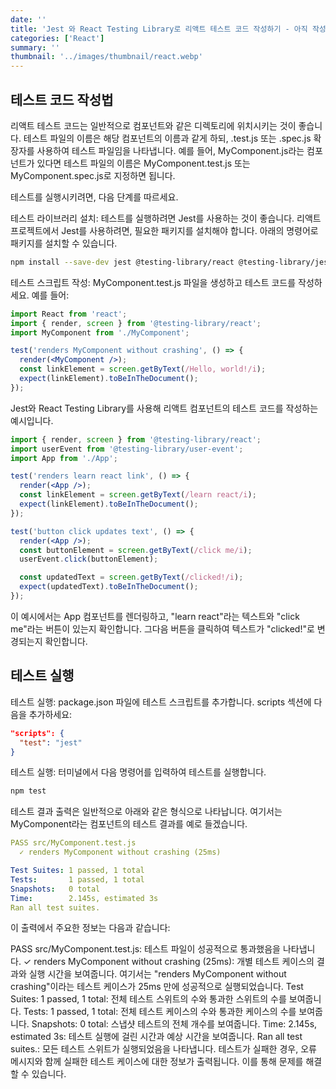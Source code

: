 ```yaml
---
date: ''
title: 'Jest 와 React Testing Library로 리액트 테스트 코드 작성하기 - 아직 작성중'
categories: ['React']
summary: ''
thumbnail: '../images/thumbnail/react.webp'
---
```


## 테스트 코드 작성법

리액트 테스트 코드는 일반적으로 컴포넌트와 같은 디렉토리에 위치시키는 것이 좋습니다. 테스트 파일의 이름은 해당 컴포넌트의 이름과 같게 하되, .test.js 또는 .spec.js 확장자를 사용하여 테스트 파일임을 나타냅니다. 예를 들어, MyComponent.js라는 컴포넌트가 있다면 테스트 파일의 이름은 MyComponent.test.js 또는 MyComponent.spec.js로 지정하면 됩니다.

테스트를 실행시키려면, 다음 단계를 따르세요.

테스트 라이브러리 설치: 테스트를 실행하려면 Jest를 사용하는 것이 좋습니다. 리액트 프로젝트에서 Jest를 사용하려면, 필요한 패키지를 설치해야 합니다. 아래의 명령어로 패키지를 설치할 수 있습니다.

```bash
npm install --save-dev jest @testing-library/react @testing-library/jest-dom @testing-library/user-event
```

테스트 스크립트 작성: MyComponent.test.js 파일을 생성하고 테스트 코드를 작성하세요. 예를 들어:

```jsx
import React from 'react';
import { render, screen } from '@testing-library/react';
import MyComponent from './MyComponent';

test('renders MyComponent without crashing', () => {
  render(<MyComponent />);
  const linkElement = screen.getByText(/Hello, world!/i);
  expect(linkElement).toBeInTheDocument();
});
```

Jest와 React Testing Library를 사용해 리액트 컴포넌트의 테스트 코드를 작성하는 예시입니다.

<div class="code-header">
	<span class="red btn"></span>
	<span class="yellow btn"></span>
	<span class="green btn"></span>
</div>

```jsx
import { render, screen } from '@testing-library/react';
import userEvent from '@testing-library/user-event';
import App from './App';

test('renders learn react link', () => {
  render(<App />);
  const linkElement = screen.getByText(/learn react/i);
  expect(linkElement).toBeInTheDocument();
});

test('button click updates text', () => {
  render(<App />);
  const buttonElement = screen.getByText(/click me/i);
  userEvent.click(buttonElement);

  const updatedText = screen.getByText(/clicked!/i);
  expect(updatedText).toBeInTheDocument();
});
```

이 예시에서는 App 컴포넌트를 렌더링하고, "learn react"라는 텍스트와 "click me"라는 버튼이 있는지 확인합니다.
그다음 버튼을 클릭하여 텍스트가 "clicked!"로 변경되는지 확인합니다.

## 테스트 실행

테스트 실행: package.json 파일에 테스트 스크립트를 추가합니다. scripts 섹션에 다음을 추가하세요:

```json
"scripts": {
  "test": "jest"
}
```

테스트 실행: 터미널에서 다음 명령어를 입력하여 테스트를 실행합니다.

```bash
npm test
```

테스트 결과 출력은 일반적으로 아래와 같은 형식으로 나타납니다. 여기서는 MyComponent라는 컴포넌트의 테스트 결과를 예로 들겠습니다.

```yaml
PASS src/MyComponent.test.js
  ✓ renders MyComponent without crashing (25ms)

Test Suites: 1 passed, 1 total
Tests:       1 passed, 1 total
Snapshots:   0 total
Time:        2.145s, estimated 3s
Ran all test suites.
```

이 출력에서 주요한 정보는 다음과 같습니다:

PASS src/MyComponent.test.js: 테스트 파일이 성공적으로 통과했음을 나타냅니다.
✓ renders MyComponent without crashing (25ms): 개별 테스트 케이스의 결과와 실행 시간을 보여줍니다. 여기서는 "renders MyComponent without crashing"이라는 테스트 케이스가 25ms 만에 성공적으로 실행되었습니다.
Test Suites: 1 passed, 1 total: 전체 테스트 스위트의 수와 통과한 스위트의 수를 보여줍니다.
Tests: 1 passed, 1 total: 전체 테스트 케이스의 수와 통과한 케이스의 수를 보여줍니다.
Snapshots: 0 total: 스냅샷 테스트의 전체 개수를 보여줍니다.
Time: 2.145s, estimated 3s: 테스트 실행에 걸린 시간과 예상 시간을 보여줍니다.
Ran all test suites.: 모든 테스트 스위트가 실행되었음을 나타냅니다.
테스트가 실패한 경우, 오류 메시지와 함께 실패한 테스트 케이스에 대한 정보가 출력됩니다. 이를 통해 문제를 해결할 수 있습니다.